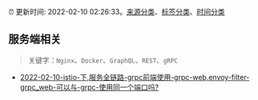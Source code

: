 :alarm_clock: 更新时间: 2022-02-10 02:26:33。[来源分类](../README.md)、[标签分类](../TAGS.md)、[时间分类](../TIMELINE.md)

## 服务端相关


> 关键字：`Nginx`、`Docker`、`GraphQL`、`REST`、`gRPC`



- [2022-02-10-istio-下,服务全链路-grpc前端使用-grpc-web,envoy-filter-grpc_web-可以与-grpc-使用同一个端口吗?](https://www.v2ex.com/t/832822) 